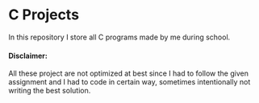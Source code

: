 # C Projects
In this repository I store all C programs made by me during school.

#### Disclaimer:
All these project are not optimized at best since I had to follow the given assignment and I had to code in certain way, sometimes intentionally not writing the best solution.
